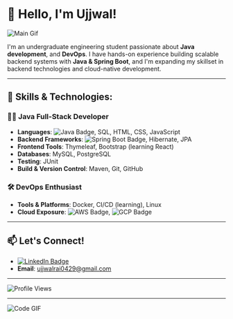 # 👋 Hello, I'm Ujjwal!

![Main Gif](https://user-images.githubusercontent.com/74038190/225813708-98b745f2-7d22-48cf-9150-083f1b00d6c9.gif)

I'm an undergraduate engineering student passionate about **Java development**, and **DevOps**. I have hands-on experience building scalable backend systems with **Java & Spring Boot**, and I'm expanding my skillset in backend technologies and cloud-native development.

---

## 🚀 Skills & Technologies:

### 👨‍💻 Java Full-Stack Developer
- **Languages**: ![Java Badge](https://img.shields.io/badge/Java-ED8B00?style=for-the-badge&logo=java&logoColor=white), SQL, HTML, CSS, JavaScript
- **Backend Frameworks**: ![Spring Boot Badge](https://img.shields.io/badge/Spring_Boot-6DB33F?style=for-the-badge&logo=spring-boot&logoColor=white), Hibernate, JPA
- **Frontend Tools**: Thymeleaf, Bootstrap (learning React)
- **Databases**: MySQL, PostgreSQL
- **Testing**: JUnit
- **Build & Version Control**: Maven, Git, GitHub

### 🛠️ DevOps Enthusiast
- **Tools & Platforms**: Docker, CI/CD (learning), Linux
- **Cloud Exposure**: ![AWS Badge](https://img.shields.io/badge/AWS-232F3E?style=for-the-badge&logo=amazon-aws&logoColor=white), ![GCP Badge](https://img.shields.io/badge/GCP-4285F4?style=for-the-badge&logo=google-cloud&logoColor=white)

---

## 📫 Let's Connect!

- [![LinkedIn Badge](https://img.shields.io/badge/LinkedIn-0077B5?style=for-the-badge&logo=linkedin&logoColor=white)](https://www.linkedin.com/in/ujjwal-rai-89b700324)
- **Email**: ujjwalrai0429@gmail.com

---

![Profile Views](https://komarev.com/ghpvc/?username=ujjwalrai17&color=green)

---

![Code GIF](https://media.giphy.com/media/ZVik7pBtu9dNS/giphy.gif)

<!---
ujjwalrai17/ujjwalrai17 is a ✨ special ✨ repository because its `README.md` (this file) appears on your GitHub profile.
You can click the Preview link to take a look at your changes.
--->
